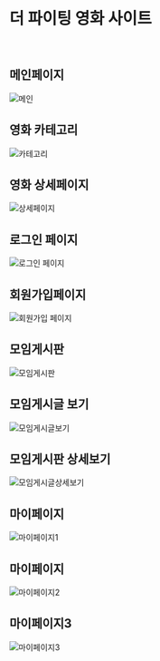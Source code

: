 # 더 파이팅 영화 사이트

<br>

## 메인페이지 

![메인](https://github.com/mingyeol1/front_aws/blob/main/Mainpage.png)



## 영화 카테고리

![카테고리](https://github.com/mingyeol1/front_aws/blob/main/category.png)


## 영화 상세페이지
![상세페이지](https://github.com/mingyeol1/front_aws/blob/main/MovieModal.png)



## 로그인 페이지
![로그인 페이지](https://github.com/mingyeol1/front_aws/blob/main/Login.png)



## 회원가입페이지
![회원가입 페이지](https://github.com/mingyeol1/front_aws/blob/main/SignUp%20(2).png)




## 모임게시판
![모임게시판](https://github.com/mingyeol1/front_aws/blob/main/Meet.png)



## 모임게시글 보기
![모임게시글보기](https://github.com/mingyeol1/front_aws/blob/main/Meet2.png)



## 모임게시판 상세보기
![모임게시글상세보기](https://github.com/mingyeol1/front_aws/blob/main/MeetDetail.png)



## 마이페이지
![마이페이지1](https://github.com/mingyeol1/front_aws/blob/main/Mypage.png)



## 마이페이지
![마이페이지2](https://github.com/mingyeol1/front_aws/blob/main/MyDetail.png)


## 마이페이지3
![마이페이지3](https://github.com/mingyeol1/front_aws/blob/main/MyDetail2.png)




